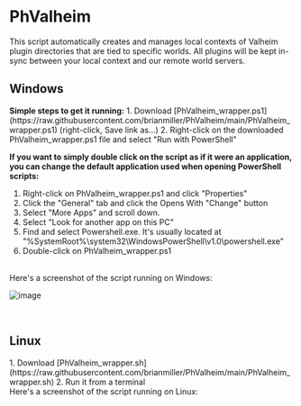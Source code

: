 # PhValheim
This script automatically creates and manages local contexts of Valheim plugin directories that are tied to specific worlds. All plugins will be kept in-sync between your local context and our remote world servers.
<br>
<h2>Windows</h2>
<strong>Simple steps to get it running:</strong>
1. Download [PhValheim_wrapper.ps1](https://raw.githubusercontent.com/brianmiller/PhValheim/main/PhValheim_wrapper.ps1) (right-click, Save link as...)
2. Right-click on the downloaded PhValheim_wrapper.ps1 file and select "Run with PowerShell"
<br>

<strong>If you want to simply double click on the script as if it were an application, you can change the default application used when opening PowerShell scripts:</strong>

1. Right-click on PhValheim_wrapper.ps1 and click "Properties"
2. Click the "General" tab and click the Opens With "Change" button
3. Select "More Apps" and scroll down.
4. Select "Look for another app on this PC"
5. Find and select Powershell.exe. It's usually located at "%SystemRoot%\system32\WindowsPowerShell\v1.0\powershell.exe"
6. Double-click on PhValheim_wrapper.ps1

<br>
Here's a screenshot of the script running on Windows:

![image](https://user-images.githubusercontent.com/342276/152061803-5f2c1a68-ce02-45dc-826c-9c63905c044b.png)

<br>
<h2>Linux</h2>
1. Download [PhValheim_wrapper.sh](https://raw.githubusercontent.com/brianmiller/PhValheim/main/PhValheim_wrapper.sh)
2. Run it from a terminal

<br>
Here's a screenshot of the script running on Linux:



